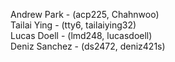 Andrew Park - (acp225, Chahnwoo)  
Tailai Ying - (tty6, tailaiying32)  
Lucas Doell - (lmd248, lucasdoell)  
Deniz Sanchez - (ds2472, deniz421s)  